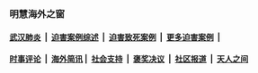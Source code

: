 
### 明慧海外之窗

####  [武汉肺炎](indexes/365.md?t=03131301) &nbsp;|&nbsp;  [迫害案例综述](indexes/328.md?t=03131301) &nbsp;|&nbsp; [迫害致死案例](indexes/277.md?t=03131301)  &nbsp;|&nbsp; [更多迫害案例](indexes/81.md?t=03131301)  &nbsp;|&nbsp; 
####  [时事评论](indexes/19.md?t=03131301) &nbsp;|&nbsp; [海外简讯](indexes/245.md?t=03131301)&nbsp;|&nbsp;  [社会支持](indexes/140.md?t=03131301) &nbsp;|&nbsp; [褒奖决议](indexes/282.md?t=03131301) &nbsp;|&nbsp; [社区报道](indexes/91.md?t=03131301)  &nbsp;|&nbsp; [天人之间](indexes/78.md?t=03131301) 

